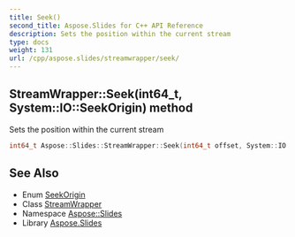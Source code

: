 ```yaml
---
title: Seek()
second_title: Aspose.Slides for C++ API Reference
description: Sets the position within the current stream
type: docs
weight: 131
url: /cpp/aspose.slides/streamwrapper/seek/
---
```

## StreamWrapper::Seek(int64_t, System::IO::SeekOrigin) method


Sets the position within the current stream

```cpp
int64_t Aspose::Slides::StreamWrapper::Seek(int64_t offset, System::IO::SeekOrigin origin) override
```

## See Also

* Enum [SeekOrigin](../../system.io/seekorigin/)
* Class [StreamWrapper](./)
* Namespace [Aspose::Slides](../)
* Library [Aspose.Slides](../../)